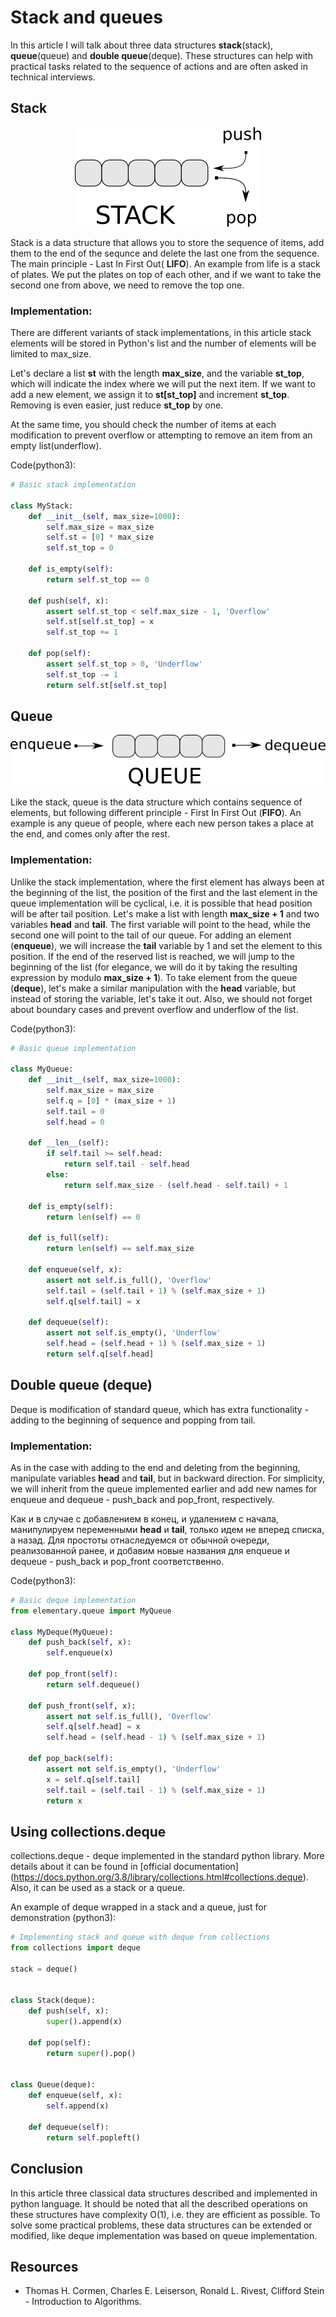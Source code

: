 # Stack and queues

In this article I will talk about three data structures **stack**(stack), **queue**(queue) and **double queue**(deque). These structures can help with practical tasks related to the sequence of actions and are often asked in technical interviews.

## Stack

<p style="text-align: center">
<img src="https://raw.githubusercontent.com/zhas/articles/master/images/stack.png">
</p>

Stack is a data structure that allows you to store the sequence of items, add them to the end of the sequnce and delete the last one from the sequence. The main principle - Last In First Out( **LIFO**).
An example from life is a stack of plates. We put the plates on top of each other, and if we want to take the second one from above, we need to remove the top one.

### Implementation:

There are different variants of stack implementations, in this article stack elements will be stored in Python's list and the number of elements will be limited to max_size.

Let's declare a list **st** with the length **max_size**, and the variable **st_top**, which will indicate the index where we will put the next item. 
If we want to add a new element, we assign it to **st[st_top]** and increment **st_top**. Removing is even easier, just reduce **st_top** by one.

At the same time, you should check the number of items at each modification to prevent overflow or attempting to remove an item from an empty list(underflow).

Code(python3):
```python
# Basic stack implementation

class MyStack:
    def __init__(self, max_size=1000):
        self.max_size = max_size
        self.st = [0] * max_size
        self.st_top = 0

    def is_empty(self):
        return self.st_top == 0

    def push(self, x):
        assert self.st_top < self.max_size - 1, 'Overflow'
        self.st[self.st_top] = x
        self.st_top += 1

    def pop(self):
        assert self.st_top > 0, 'Underflow'
        self.st_top -= 1
        return self.st[self.st_top]

```

## Queue

<p style="text-align: center">
<img src="https://raw.githubusercontent.com/zhas/articles/master/images/queue.png">
</p>

Like the stack, queue is the data structure which contains sequence of elements, but following different principle - First In First Out (**FIFO**). An example is any queue of people, where each new person takes a place at the end, and comes only after the rest.

### Implementation:
Unlike the stack implementation, where the first element has always been at the beginning of the list, the position of the first and the last element in the queue implementation will be cyclical, i.e. it is possible that head position will be after tail position. Let's make a list with length **max_size + 1** and two variables **head** and **tail**. The first variable will point to the head, while the second one will point to the tail of our queue. For adding an element (**enqueue**), we will increase the **tail** variable by 1 and set the element to this position. If the end of the reserved list is reached, we will jump to the beginning of the list (for elegance, we will do it by taking the resulting expression by modulo **max_size + 1**). To take element from the queue (**deque**), let's make a similar manipulation with the **head** variable, but instead of storing the variable, let's take it out. Also, we should not forget about boundary cases and prevent overflow and underflow of the list.

Code(python3):
```python
# Basic queue implementation

class MyQueue:
    def __init__(self, max_size=1000):
        self.max_size = max_size
        self.q = [0] * (max_size + 1)
        self.tail = 0
        self.head = 0

    def __len__(self):
        if self.tail >= self.head:
            return self.tail - self.head
        else:
            return self.max_size - (self.head - self.tail) + 1

    def is_empty(self):
        return len(self) == 0

    def is_full(self):
        return len(self) == self.max_size

    def enqueue(self, x):
        assert not self.is_full(), 'Overflow'
        self.tail = (self.tail + 1) % (self.max_size + 1)
        self.q[self.tail] = x

    def dequeue(self):
        assert not self.is_empty(), 'Underflow'
        self.head = (self.head + 1) % (self.max_size + 1)
        return self.q[self.head]
```

## Double queue (deque)
Deque is modification of standard queue, which has extra functionality - adding to the beginning of sequence and popping from tail.

### Implementation:
As in the case with adding to the end and deleting from the beginning, manipulate variables **head** and **tail**, but in backward direction. For simplicity, we will inherit from the queue implemented earlier and add new names for enqueue and dequeue - push_back and pop_front, respectively. 

Как и в случае с добавлением в конец, и удалением с начала, манипулируем переменными **head** и **tail**, только идем не вперед списка, а назад. Для простоты отнаследуемся от обычной очереди, реализованной ранее, и добавим новые названия для enqueue и dequeue - push_back и pop_front соответственно. 

Code(python3):
```python
# Basic deque implementation
from elementary.queue import MyQueue

class MyDeque(MyQueue):
    def push_back(self, x):
        self.enqueue(x)

    def pop_front(self):
        return self.dequeue()

    def push_front(self, x):
        assert not self.is_full(), 'Overflow'
        self.q[self.head] = x
        self.head = (self.head - 1) % (self.max_size + 1)

    def pop_back(self):
        assert not self.is_empty(), 'Underflow'
        x = self.q[self.tail]
        self.tail = (self.tail - 1) % (self.max_size + 1)
        return x
```

## Using collections.deque

collections.deque - deque implemented in the standard python library. More details about it can be found in [official documentation] (https://docs.python.org/3.8/library/collections.html#collections.deque). Also, it can be used as a stack or a queue.

An example of deque wrapped in a stack and a queue, just for demonstration (python3):
```python
# Implementing stack and queue with deque from collections
from collections import deque

stack = deque()


class Stack(deque):
    def push(self, x):
        super().append(x)

    def pop(self):
        return super().pop()


class Queue(deque):
    def enqueue(self, x):
        self.append(x)

    def dequeue(self):
        return self.popleft()
```

## Conclusion
In this article three classical data structures described and implemented in python language. It should be noted that all the described operations on these structures have complexity O(1), i.e. they are efficient as possible. To solve some practical problems, these data structures can be extended or modified, like deque implementation was based on queue implementation.

## Resources
* Thomas H. Cormen, Charles E. Leiserson, Ronald L. Rivest, Clifford Stein - Introduction to Algorithms.
